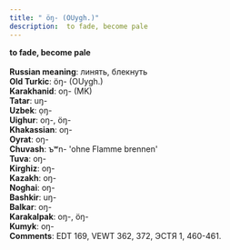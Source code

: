 ```yaml
---
title: " öŋ- (OUygh.)"
description:  to fade, become pale
---
```

<p data-pagefind-weight="0.5">
<strong> to fade, become pale</strong><br><br>
<strong>Russian meaning</strong>:  линять, блекнуть<br>
<strong>Old Turkic</strong>:  öŋ- (OUygh.)<br>
<strong>Karakhanid</strong>:  oŋ- (MK)<br>
<strong>Tatar</strong>:  uŋ-<br>
<strong>Uzbek</strong>:  ọŋ-<br>
<strong>Uighur</strong>:  oŋ-, öŋ-<br>
<strong>Khakassian</strong>:  oŋ-<br>
<strong>Oyrat</strong>:  oŋ-<br>
<strong>Chuvash</strong>:  ъʷn- 'ohne Flamme brennen'<br>
<strong>Tuva</strong>:  oŋ-<br>
<strong>Kirghiz</strong>:  oŋ-<br>
<strong>Kazakh</strong>:  oŋ-<br>
<strong>Noghai</strong>:  oŋ-<br>
<strong>Bashkir</strong>:  uŋ-<br>
<strong>Balkar</strong>:  oŋ-<br>
<strong>Karakalpak</strong>:  oŋ-, öŋ-<br>
<strong>Kumyk</strong>:  oŋ-<br>
<strong>Comments</strong>:  EDT 169, VEWT 362, 372, ЭСТЯ 1, 460-461.<br>

</p>
